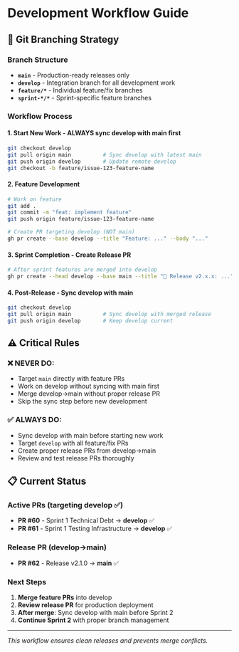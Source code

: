 # Development Workflow Guide

## 🔄 Git Branching Strategy

### Branch Structure
- **`main`** - Production-ready releases only
- **`develop`** - Integration branch for all development work  
- **`feature/*`** - Individual feature/fix branches
- **`sprint-*/*`** - Sprint-specific feature branches

### Workflow Process

#### 1. Start New Work - ALWAYS sync develop with main first
```bash
git checkout develop
git pull origin main          # Sync develop with latest main
git push origin develop       # Update remote develop
git checkout -b feature/issue-123-feature-name
```

#### 2. Feature Development
```bash
# Work on feature
git add .
git commit -m "feat: implement feature"
git push origin feature/issue-123-feature-name

# Create PR targeting develop (NOT main)
gh pr create --base develop --title "Feature: ..." --body "..."
```

#### 3. Sprint Completion - Create Release PR
```bash
# After sprint features are merged into develop
gh pr create --head develop --base main --title "🚀 Release v2.x.x: ..." --body "..."
```

#### 4. Post-Release - Sync develop with main
```bash
git checkout develop  
git pull origin main          # Sync develop with merged release
git push origin develop       # Keep develop current
```

## ⚠️ Critical Rules

### ❌ **NEVER DO:**
- Target `main` directly with feature PRs
- Work on develop without syncing with main first
- Merge develop→main without proper release PR
- Skip the sync step before new development

### ✅ **ALWAYS DO:**
- Sync develop with main before starting new work
- Target `develop` with all feature/fix PRs
- Create proper release PRs from develop→main
- Review and test release PRs thoroughly

## 📋 Current Status

### Active PRs (targeting develop ✅)
- **PR #60** - Sprint 1 Technical Debt → **develop** ✅
- **PR #61** - Sprint 1 Testing Infrastructure → **develop** ✅

### Release PR (develop→main)
- **PR #62** - Release v2.1.0 → **main** ✅

### Next Steps
1. **Merge feature PRs** into develop
2. **Review release PR** for production deployment  
3. **After merge**: Sync develop with main before Sprint 2
4. **Continue Sprint 2** with proper branch management

---

*This workflow ensures clean releases and prevents merge conflicts.*
